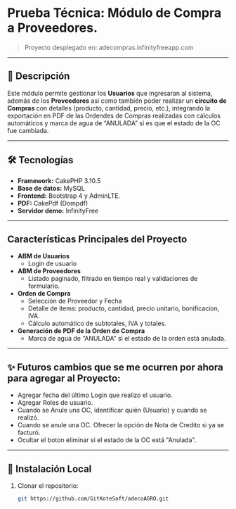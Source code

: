 # Prueba Técnica: Módulo de Compra a Proveedores.

> Proyecto desplegado en: adecompras.infinityfreeapp.com

---

## 📖 Descripción

Este módulo permite gestionar los **Usuarios** que ingresaran al sistema, además de los **Proveedores** así como también poder realizar un **circuito de Compras** con detalles (producto, cantidad, precio, etc.), integrando la exportación en PDF de las Ordendes de Compras realizadas con cálculos automáticos y marca de agua de “ANULADA” si es que el estado de la OC fue cambiada.

---

## 🛠️ Tecnologías

- **Framework:** CakePHP 3.10.5  
- **Base de datos:** MySQL  
- **Frontend:** Bootstrap 4 y AdminLTE.
- **PDF:** CakePdf (Dompdf)  
- **Servidor demo:** InfinityFree

---

##  Características Principales del Proyecto

- **ABM de Usuarios** 
  - Login de usuario
- **ABM de Proveedores**  
  - Listado paginado, filtrado en tiempo real y validaciones de formulario.  
- **Orden de Compra**
  - Selección de Proveedor y Fecha  
  - Detalle de ítems: producto, cantidad, precio unitario, bonificacion, IVA.
  - Cálculo automático de subtotales, IVA y totales.
- **Generación de PDF de la Orden de Compra**  
  - Marca de agua de “ANULADA”  si el estado de la orden está anulada.

---

## ✨ Futuros cambios que se me ocurren por ahora para agregar al Proyecto:

- Agregar fecha del último Login que realizo el usuario.
- Agregar Roles de usuario.
- Cuando se Anule una OC, identificar quién (Usuario) y cuando se realizó.
- Cuando se anule una OC. Ofrecer la opción de Nota de Credito si ya se facturó.
- Ocultar el boton eliminar si el estado de la OC está "Anulada".

---

## 🚀 Instalación Local

1. Clonar el repositorio:
   ```bash
   git https://github.com/GitKoteSoft/adecoAGRO.git
